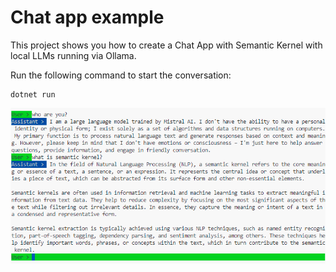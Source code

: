 # Chat app example

This project shows you how to create a Chat App with Semantic Kernel with local LLMs running via Ollama.

Run the following command to start the conversation:

```
dotnet run
```

![](../../resources/chat-app.png)